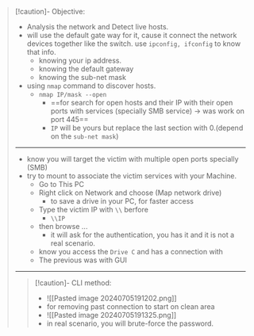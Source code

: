 
>[!caution]- Objective:
>- Analysis the network and Detect live hosts.
>- will use the default gate way for it, cause it connect the network devices together like the switch. use `ipconfig, ifconfig` to know that info.
>	- knowing your ip address.
>	- knowing the default gateway
>	- knowing the sub-net mask
>- using `nmap` command to discover hosts.
>	- `nmap IP/mask --open`
>		- ==for search for open hosts and their IP with their open ports with services (specially SMB service) -> was work on port 445== 
>		- `IP` will be yours but replace the last section with 0.(depend on the `sub-net mask`)
>---
>- know you will target the victim with multiple open ports specially (SMB)
>- try to mount to associate the victim services with your Machine.
>	-  Go to This PC
>	- Right click on Network and choose (Map network drive)
>		- to save a drive in your PC, for faster access
>	- Type the victim IP with `\\` berfore
>		- `\\IP`
>	- then browse ...
>		- it will ask for the authentication, you has it and it is not a real scenario.
>	- know you access the `Drive C` and has a connection with
>	- The previous was with GUI
>----
>>[!caution]- CLI method:
>>- ![[Pasted image 20240705191202.png]]
>>	- for removing past connection to start on clean area
>>- ![[Pasted image 20240705191325.png]]
>>	- in real scenario, you will brute-force the password.


